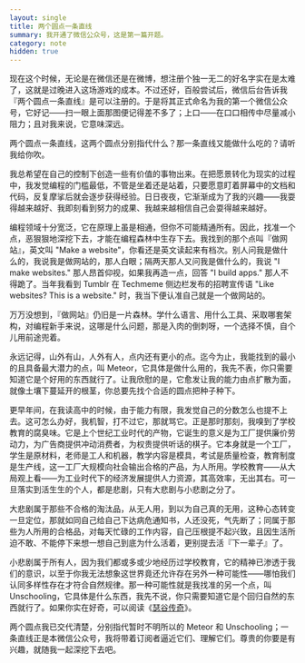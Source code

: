 ```yaml
---
layout: single
title: 两个圆点一条直线
summary: 我开通了微信公众号，这是第一篇开题。
category: note
hidden: true
---
```


现在这个时候，无论是在微信还是在微博，想注册个独一无二的好名字实在是太难了，这就是过晚进入这场游戏的成本。不过还好，百般尝试后，微信后台告诉我『两个圆点一条直线』是可以注册的。于是将其正式命名为我的第一个微信公众号，它好记——扫一眼上面那图便记得差不多了；上口——在口口相传中尽量减小阻力；且对我来说，它意味深远。

两个圆点一条直线，这两个圆点分别指代什么？那一条直线又能做什么吃的？请听我给你吹。

我总希望在自己的控制下创造一些有价值的事物出来。在把愿景转化为现实的过程中，我发觉编程的门槛最低，不管是坐着还是站着，只要愿意盯着屏幕中的文档和代码，反复摩挲后就会逐步获得经验。日日夜夜，它渐渐成为了我的兴趣——我耍得越来越好、我即刻看到努力的成果、我越来越相信自己会耍得越来越好。

编程领域十分宽泛，它在原理上虽是相通，但你不可能精通所有。因此，找准一个点，恶狠狠地深挖下去，才能在编程森林中生存下去。我找到的那个点叫『做网站』，英文叫 "Make a website"，你看还是英文读起来有档次。别人问我是做什么的，我说我是做网站的，那人白眼；隔两天那人又问我是做什么的，我说 "I make websites." 那人昂首仰视，如果我再造一点，回答 "I build apps." 那人不得跪了。当年我看到 Tumblr 在 Techmeme 侧边栏发布的招聘宣传语 "Like websites? This is a website." 时，我当下便认准自己就是一个做网站的。

万万没想到，『做网站』仍旧是一片森林。学什么语言、用什么工具、采取哪套架构，对编程新手来说，这哪是什么问题，那是入肉的倒刺呀，一个选择不慎，自个儿用前途兜着。

永远记得，山外有山，人外有人，点内还有更小的点。迄今为止，我能找到的最小的且具备最大潜力的点，叫 Meteor，它具体是做什么用的，我先不表，你只需要知道它是个好用的东西就行了。让我欣慰的是，它愈发让我的能力由点扩散为面，就像土壤下蔓延开的根茎，你总要先找个合适的圆点把种子种下。

更早年间，在我读高中的时候，由于能力有限，我发觉自己的分数怎么也提不上去。这可怎么办好，我机智，打不过它，那就骂它。正是那时那刻，我嗅到了学校教育的腐臭味。它是上个世纪工业时代的产物，它诞生的意义是为工厂提供廉价劳动力，为广告商提供冲动消费者，为权贵提供听话的棋子。它本身就是一个工厂，学生是原材料，老师是工人和机器，教学内容是模具，考试是质量检查，教育制度是生产线，这一工厂大规模向社会输出合格的产品，为人所用。学校教育——从大局观上看——为工业时代下的经济发展提供人力资源，其高效率，无出其右。可一旦落实到活生生的个人，都是悲剧，只有大悲剧与小悲剧之分了。

大悲剧属于那些不合格的淘汰品，从无人用，到以为自己真的无用，这种心态转变一旦定位，那就如同自己给自己下达病危通知书，人还没死，气先断了；同属于那些为人所用的合格品，对每天忙碌的工作内容，自己压根提不起兴致，且因生活所迫不敢、不能停下来想一想自己到底为什么活着，更别提去活『下一辈子』了。

小悲剧属于所有人，因为我们都或多或少地经历过学校教育，它的精神已渗透于我们的意识，以至于你我无法想象这世界竟还允许存在另外一种可能性——哪怕我们认同多样性存在才符合自然规律。那一种可能性就是我找准的另一个点，叫 Unschooling，它具体是什么东西，我先不说，你只需要知道它是个回归自然的东西就行了。如果你实在好奇，可以阅读《[瑟谷传奇](/article/sudbury-valley-school.html)》。

两个圆点我已交代清楚，分别指代暂时不明所以的 Meteor 和 Unschooling；一条直线正是本微信公众号，我将带着订阅者逼近它们、理解它们。尊贵的你要是有兴趣，就随我一起深挖下去吧。
